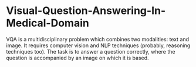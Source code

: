 # Visual-Question-Answering-In-Medical-Domain
VQA is a multidisciplinary problem which combines two modalities: text and image. It requires computer vision and NLP techniques (probably, reasoning techniques too). The task is to answer a question correctly, where the question is accompanied by an image on which it is based.
